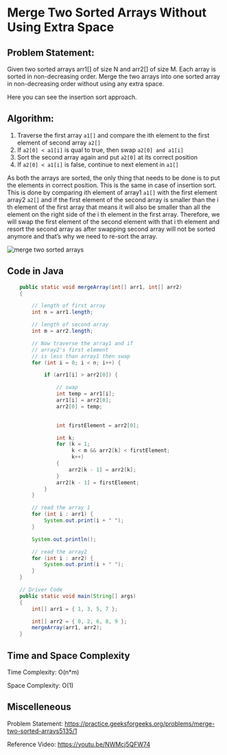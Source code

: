 # Merge Two Sorted Arrays Without Using Extra Space

## Problem Statement:
Given two sorted arrays arr1[] of size N and arr2[] of size M. Each array is sorted in non-decreasing order. Merge the two arrays into one sorted array in non-decreasing order without using any extra space.

Here you can see the insertion sort approach.

## Algorithm:
1. Traverse the first array `a1[]` and compare the ith element to the first element of second array `a2[]`
2. If `a2[0] < a1[i]` is qual to true, then swap `a2[0] and a1[i]`
3. Sort the second array again and put `a2[0]` at its correct position
4. If `a2[0] < a1[i]` is false, continue to next element in `a1[]`

As both the arrays are sorted, the only thing that needs to be done is to put the elements in correct position. This is the same in case of insertion sort. This is done by comparing ith element of array1 `a1[]` with the first element array2 `a2[]` and if the first element of the second array is smaller than the i th element of the first array that means it will also be smaller than all the element on the right side of the i th element in the first array. Therefore, we will swap the first element of the second element with that i th element and resort the second array as after swapping second array will not be sorted anymore and that’s why we need to re-sort the array.   

![merge two sorted arrays](https://user-images.githubusercontent.com/73117995/136376828-b427b7e5-283d-4b20-8706-3a9ac1825ebb.jpeg)

## Code in Java

```java
    public static void mergeArray(int[] arr1, int[] arr2)
    {

        // length of first array
        int n = arr1.length;

        // length of second array
        int m = arr2.length;

        // Now traverse the array1 and if 
        // array2's first element
        // is less than array1 then swap
        for (int i = 0; i < n; i++) {

            if (arr1[i] > arr2[0]) {

                // swap
                int temp = arr1[i];
                arr1[i] = arr2[0];
                arr2[0] = temp;

             
                int firstElement = arr2[0];

                int k;
                for (k = 1; 
                     k < m && arr2[k] < firstElement;
                     k++) 
                {
                    arr2[k - 1] = arr2[k];
                }
                arr2[k - 1] = firstElement;
            }
        }

        // read the array 1
        for (int i : arr1) {
            System.out.print(i + " ");
        }

        System.out.println();

        // read the array2
        for (int i : arr2) {
            System.out.print(i + " ");
        }
    }

    // Driver Code
    public static void main(String[] args)
    {
        int[] arr1 = { 1, 3, 5, 7 };

        int[] arr2 = { 0, 2, 6, 8, 9 };
        mergeArray(arr1, arr2);
    }
```

## Time and Space Complexity

Time Complexity: O(n*m)

Space Complexity: O(1)

## Miscelleneous

Problem Statement: https://practice.geeksforgeeks.org/problems/merge-two-sorted-arrays5135/1

Reference Video: https://youtu.be/NWMcj5QFW74
